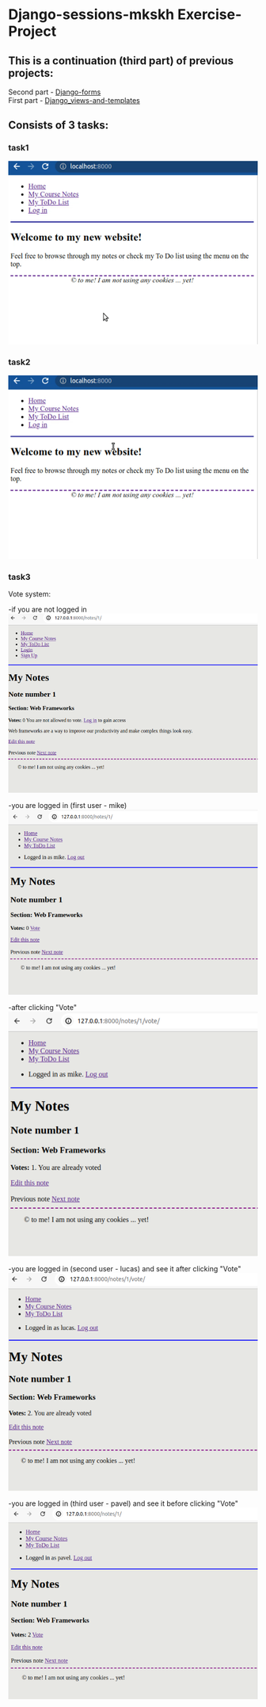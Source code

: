# Django-sessions-mkskh Exercise-Project 

## This is a continuation (third part) of previous projects:  
Second part - [Django-forms](https://github.com/mkskh/Django-forms-mkskh)  
First part - [Django_views-and-templates](https://github.com/mkskh/Django_views-and-templates-mkskh/tree/main) 

## Consists of 3 tasks:

### task1
![t1](for_readme/task1_result.gif)

### task2
![t2](for_readme/task2_result.gif)

### task3
Vote system:

-if you are not logged in
![t3](for_readme/vote1.png)

-you are logged in (first user - mike)
![t3](for_readme/vote2.png)

-after clicking "Vote"
![t3](for_readme/vote3.png)

-you are logged in (second user - lucas) and see it after clicking "Vote"
![t3](for_readme/vote4.png)

-you are logged in (third user - pavel) and see it before clicking "Vote"
![t3](for_readme/vote5.png)
